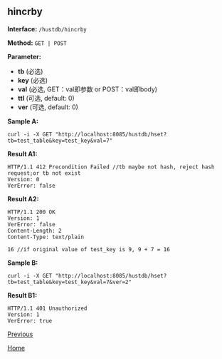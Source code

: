 ## hincrby ##

**Interface:** `/hustdb/hincrby`

**Method:** `GET | POST`

**Parameter:** 

*  **tb** (必选)  
*  **key** (必选)  
*  **val** (必选, GET：val即参数 or POST：val即body)  
*  **ttl** (可选, default: 0)
*  **ver** (可选, default: 0) 

**Sample A:**

    curl -i -X GET "http://localhost:8085/hustdb/hset?tb=test_table&key=test_key&val=7"

**Result A1:**

	HTTP/1.1 412 Precondition Failed //tb maybe not hash, reject hash request;or tb not exist
	Version: 0
	VerError: false

**Result A2:**

	HTTP/1.1 200 OK
	Version: 1
	VerError: false
    Content-Length: 2
	Content-Type: text/plain

	16 //if original value of test_key is 9, 9 + 7 = 16

**Sample B:**

    curl -i -X GET "http://localhost:8085/hustdb/hset?tb=test_table&key=test_key&val=7&ver=2"

**Result B1:**

	HTTP/1.1 401 Unauthorized
	Version: 1
	VerError: true

[Previous](../hustcache.md)

[Home](../../../index.md)